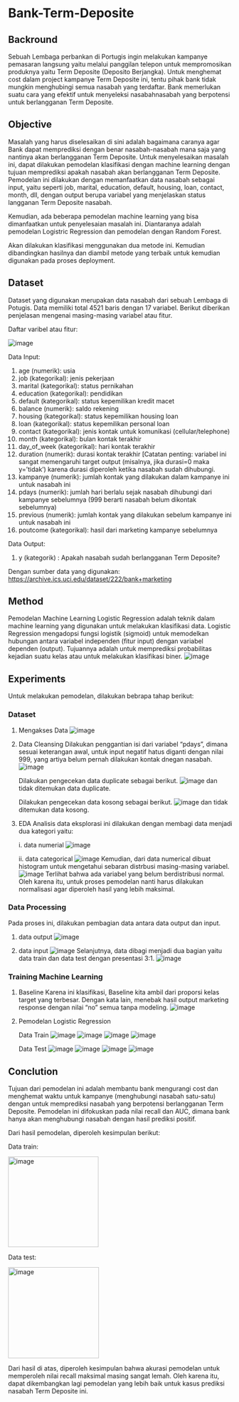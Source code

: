 # Bank-Term-Deposite

## Backround
Sebuah Lembaga perbankan di Portugis ingin melakukan kampanye pemasaran langsung yaitu melalui panggilan telepon untuk mempromosikan produknya yaitu Term Deposite (Deposito Berjangka). Untuk menghemat cost dalam project kampanye Term Deposite ini, tentu pihak bank tidak mungkin menghubingi semua nasabah yang terdaftar. Bank memerlukan suatu cara yang efektif untuk menyeleksi nasabahnasabah yang berpotensi untuk berlangganan Term Deposite.

## Objective
Masalah yang harus diselesaikan di sini adalah bagaimana caranya agar Bank dapat memprediksi dengan benar nasabah-nasabah mana saja yang nantinya akan berlangganan Term Deposite. Untuk menyelesaikan masalah ini, dapat dilakukan pemodelan klasifikasi dengan machine learning dengan tujuan memprediksi apakah nasabah akan berlangganan Term Deposite. Pemodelan ini dilakukan dengan memanfaatkan data nasabah sebagai input, yaitu seperti job, marital, education, default, housing, loan, contact, month, dll, dengan output berupa variabel yang menjelaskan status langganan Term Deposite nasabah.

Kemudian, ada beberapa pemodelan machine learning yang bisa dimanfaatkan untuk penyelesaian masalah ini. Diantaranya adalah pemodelan Logistric Regression dan pemodelan dengan Random Forest.

Akan dilakukan klasifikasi menggunakan dua metode ini. Kemudian dibandingkan hasilnya dan diambil metode yang terbaik untuk kemudian digunakan pada proses deployment.

## Dataset
Dataset yang digunakan merupakan data nasabah dari sebuah Lembaga di Potugis. Data memiliki total 4521 baris dengan 17 variabel. Berikut diberikan penjelasan mengenai masing-masing variabel atau fitur.

Daftar varibel atau fitur:

![image](https://github.com/laililmuthoharoh/Bank-Term-Deposite/assets/124485986/e97322ab-cc40-495f-9525-bdc2a619a55e)

Data Input:
1. age (numerik): usia
2. job (kategorikal): jenis pekerjaan
3. marital (kategorikal): status pernikahan
4. education (kategorikal): pendidikan
5. default (kategorikal): status kepemilikan kredit macet
6. balance (numerik): saldo rekening
7. housing (kategorikal): status kepemilikan housing loan
8. loan (kategorikal): status kepemilikan personal loan
9. contact (kategorikal): jenis kontak untuk komunikasi (cellular/telephone)
10. month (kategorikal): bulan kontak terakhir
11. day_of_week (kategorikal): hari kontak terakhir
12. duration (numerik): durasi kontak terakhir [Catatan penting: variabel ini sangat memengaruhi target output (misalnya, jika durasi=0 maka y=’tidak’) karena durasi diperoleh ketika nasabah sudah dihubungi.
13. kampanye (numerik): jumlah kontak yang dilakukan dalam kampanye ini untuk nasabah ini
14. pdays (numerik): jumlah hari berlalu sejak nasabah dihubungi dari kampanye sebelumnya (999 berarti nasabah belum dikontak sebelumnya)
15. previous (numerik): jumlah kontak yang dilakukan sebelum kampanye ini untuk nasabah ini
16. poutcome (kategorikal): hasil dari marketing kampanye sebelumnya

Data Output:
1. y (kategorik) : Apakah nasabah sudah berlangganan Term Deposite? 

Dengan sumber data yang digunakan: https://archive.ics.uci.edu/dataset/222/bank+marketing

## Method
Pemodelan Machine Learning Logistic Regression adalah teknik dalam machine learning yang digunakan untuk melakukan klasifikasi data. Logistic Regression mengadopsi fungsi logistik (sigmoid) untuk memodelkan hubungan antara variabel independen (fitur input) dengan variabel dependen (output). Tujuannya adalah untuk memprediksi probabilitas kejadian suatu kelas atau untuk melakukan klasifikasi biner.
![image](https://github.com/laililmuthoharoh/Bank-Term-Deposite/assets/124485986/62fa0406-f49f-49b1-b573-00e8c96ad052)

## Experiments
Untuk melakukan pemodelan, dilakukan bebrapa tahap berikut:

### Dataset
1. Mengakses Data
   ![image](https://github.com/laililmuthoharoh/Bank-Term-Deposite/assets/124485986/30b0d729-db53-4a21-a656-7f26de9852f5)

2. Data Cleansing
   Dilakukan penggantian isi dari variabel “pdays”, dimana sesuai keterangan awal, untuk input negatif hatus diganti dengan nilai 999, yang artiya belum pernah dilakukan kontak dnegan nasabah.
   ![image](https://github.com/laililmuthoharoh/Bank-Term-Deposite/assets/124485986/4a7199c3-3c7e-407e-b20a-48b6e68142f5)

   Dilakukan pengecekan data duplicate sebagai berikut.
   ![image](https://github.com/laililmuthoharoh/Bank-Term-Deposite/assets/124485986/cc43f0fc-26b2-4af3-8834-d8e61d99630b)
   dan tidak ditemukan data duplicate.

   Dilakukan pengecekan data kosong sebagai berikut.
   ![image](https://github.com/laililmuthoharoh/Bank-Term-Deposite/assets/124485986/413ac8f0-c5d8-4c01-901a-661053005c36)
   dan tidak ditemukan data kosong.
   
3. EDA
   Analisis data eksplorasi ini dilakukan dengan membagi data menjadi dua kategori yaitu:

   i. data numerial
   ![image](https://github.com/laililmuthoharoh/Bank-Term-Deposite/assets/124485986/dd393059-1e47-45c5-806f-6e55708ff09c)

   ii. data categorical
   ![image](https://github.com/laililmuthoharoh/Bank-Term-Deposite/assets/124485986/8970d4ac-94dc-442f-ae79-6ddd49c8dc10)
   Kemudian, dari data numerical dibuat histogram untuk mengetahui sebaran distrbusi masing-masing variabel.
   ![image](https://github.com/laililmuthoharoh/Bank-Term-Deposite/assets/124485986/046f40b2-8193-4272-9ccb-d61cccccdd66)
   Terlihat bahwa ada variabel yang belum berdistribusi normal. Oleh karena itu, untuk proses pemodelan nanti harus dilakukan normalisasi agar diperoleh hasil yang lebih maksimal.
   
### Data Processing
Pada proses ini, dilakukan pembagian data antara data output dan input.

1. data output
   ![image](https://github.com/laililmuthoharoh/Bank-Term-Deposite/assets/124485986/7708f715-a087-4bbc-b888-f48a083a1d81)

2. data input
   ![image](https://github.com/laililmuthoharoh/Bank-Term-Deposite/assets/124485986/46589173-0ce4-4cee-a55f-f550db43838c)
   Selanjutnya, data dibagi menjadi dua bagian yaitu data train dan data test dengan presentasi 3:1.
   ![image](https://github.com/laililmuthoharoh/Bank-Term-Deposite/assets/124485986/5182ec61-2729-4297-846c-50daf6bf2899)
   
### Training Machine Learning
1. Baseline
   Karena ini klasifikasi, Baseline kita ambil dari proporsi kelas target yang terbesar. Dengan kata lain, menebak hasil output marketing response dengan nilai “no” semua tanpa modeling.
   ![image](https://github.com/laililmuthoharoh/Bank-Term-Deposite/assets/124485986/12f48fcc-1577-4d4c-8958-9d47170bb8e1)

2. Pemodelan Logistic Regression
   
   Data Train
   ![image](https://github.com/laililmuthoharoh/Bank-Term-Deposite/assets/124485986/ab96e9a2-8f38-45a7-a270-f700773c834c)
   ![image](https://github.com/laililmuthoharoh/Bank-Term-Deposite/assets/124485986/584824bb-e98b-4983-91fa-404ca3d1aeae)
   ![image](https://github.com/laililmuthoharoh/Bank-Term-Deposite/assets/124485986/9a9e6fee-fe51-454b-ab40-9d55c512d7f6)
   ![image](https://github.com/laililmuthoharoh/Bank-Term-Deposite/assets/124485986/59e47c03-6208-49e3-98a4-eb0c62c9fd55)

   Data Test
   ![image](https://github.com/laililmuthoharoh/Bank-Term-Deposite/assets/124485986/70220636-bc80-43ee-b72e-3642fc932645)
   ![image](https://github.com/laililmuthoharoh/Bank-Term-Deposite/assets/124485986/a20ea07e-9719-43d2-9871-18f4c1879aa9)
   ![image](https://github.com/laililmuthoharoh/Bank-Term-Deposite/assets/124485986/17b6be55-48c4-4f60-a4a5-9fbce6196d4f)
   ![image](https://github.com/laililmuthoharoh/Bank-Term-Deposite/assets/124485986/fa11329c-1d53-4026-962e-465421e69557)

## Conclution
Tujuan dari pemodelan ini adalah membantu bank mengurangi cost dan menghemat waktu untuk kampanye (menghubungi nasabah satu-satu) dengan untuk memprediksi nasabah yang berpotensi berlangganan Term Deposite. Pemodelan ini difokuskan pada nilai recall dan AUC, dimana bank hanya akan menghubungi nasabah dengan hasil prediksi positif.

Dari hasil pemodelan, diperoleh kesimpulan berikut:

Data train:

<img width="203" alt="image" src="https://github.com/laililmuthoharoh/Bank-Term-Deposite/assets/124485986/c37584f6-1ae0-488c-84f5-57ccc2238ebe">


Data test:

<img width="204" alt="image" src="https://github.com/laililmuthoharoh/Bank-Term-Deposite/assets/124485986/58ca623b-d699-4914-a3a5-cea64292aba6">


Dari hasil di atas, diperoleh kesimpulan bahwa akurasi pemodelan untuk memperoleh nilai recall maksimal masing sangat lemah. Oleh karena itu, dapat dikembangkan lagi pemodelan yang lebih baik untuk kasus prediksi nasabah Term Deposite ini.

